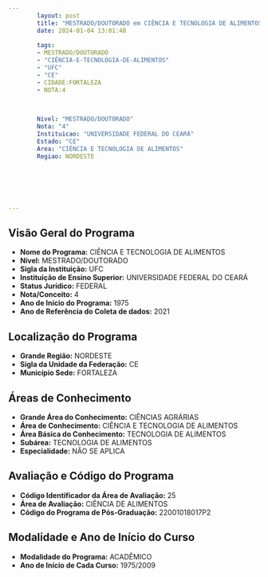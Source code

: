 ```yaml
---
        layout: post
        title: "MESTRADO/DOUTORADO em CIÊNCIA E TECNOLOGIA DE ALIMENTOS na UFC  "
        date: 2024-01-04 13:01:48
     
        tags:
        - MESTRADO/DOUTORADO
        - "CIÊNCIA-E-TECNOLOGIA-DE-ALIMENTOS"
        - "UFC"
        - "CE"
        - CIDADE:FORTALEZA
        - NOTA:4
        
       

        Nivel: "MESTRADO/DOUTORADO"
        Nota: "4"
        Instituicao: "UNIVERSIDADE FEDERAL DO CEARÁ"
        Estado: "CE"
        Area: "CIÊNCIA E TECNOLOGIA DE ALIMENTOS"
        Regiao: NORDESTE
        
        
        
        
        
        
---
```

## Visão Geral do Programa
- **Nome do Programa:** CIÊNCIA E TECNOLOGIA DE ALIMENTOS
- **Nível:** MESTRADO/DOUTORADO
- **Sigla da Instituição:** UFC
- **Instituição de Ensino Superior:** UNIVERSIDADE FEDERAL DO CEARÁ
- **Status Jurídico:** FEDERAL
- **Nota/Conceito:** 4
- **Ano de Início do Programa:** 1975
- **Ano de Referência do Coleta de dados:** 2021

## Localização do Programa
- **Grande Região:** NORDESTE
- **Sigla da Unidade da Federação:** CE
- **Município Sede:** FORTALEZA

## Áreas de Conhecimento
- **Grande Área do Conhecimento:** CIÊNCIAS AGRÁRIAS
- **Área de Conhecimento:** CIÊNCIA E TECNOLOGIA DE ALIMENTOS
- **Área Básica do Conhecimento:** TECNOLOGIA DE ALIMENTOS
- **Subárea:** TECNOLOGIA DE ALIMENTOS
- **Especialidade:** NÃO SE APLICA

## Avaliação e Código do Programa
- **Código Identificador da Área de Avaliação:** 25
- **Área de Avaliação:** CIÊNCIA DE ALIMENTOS
- **Código do Programa de Pós-Graduação:** 22001018017P2


## Modalidade e Ano de Início do Curso
- **Modalidade do Programa:** ACADÊMICO
- **Ano de Início de Cada Curso:** 1975/2009
